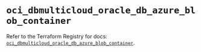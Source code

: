 # `oci_dbmulticloud_oracle_db_azure_blob_container`

Refer to the Terraform Registry for docs: [`oci_dbmulticloud_oracle_db_azure_blob_container`](https://registry.terraform.io/providers/hashicorp/oci/7.19.0/docs/resources/dbmulticloud_oracle_db_azure_blob_container).
